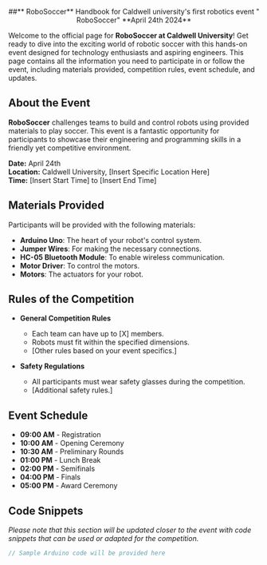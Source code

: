 <p align="center">
##** RoboSoccer**
Handbook for Caldwell university's first robotics event " RoboSoccer"
**April 24th 2024**




Welcome to the official page for **RoboSoccer at Caldwell University**! Get ready to dive into the exciting world of robotic soccer with this hands-on event designed for technology enthusiasts and aspiring engineers. This page contains all the information you need to participate in or follow the event, including materials provided, competition rules, event schedule, and updates.

## **About the Event**

**RoboSoccer** challenges teams to build and control robots using provided materials to play soccer. This event is a fantastic opportunity for participants to showcase their engineering and programming skills in a friendly yet competitive environment.

**Date:** April 24th  
**Location:** Caldwell University, [Insert Specific Location Here]  
**Time:** [Insert Start Time] to [Insert End Time]

## **Materials Provided**

Participants will be provided with the following materials:

- **Arduino Uno**: The heart of your robot's control system.
- **Jumper Wires**: For making the necessary connections.
- **HC-05 Bluetooth Module**: To enable wireless communication.
- **Motor Driver**: To control the motors.
- **Motors**: The actuators for your robot.

## **Rules of the Competition**

- **General Competition Rules**
  - Each team can have up to [X] members.
  - Robots must fit within the specified dimensions.
  - [Other rules based on your event specifics.]

- **Safety Regulations**
  - All participants must wear safety glasses during the competition.
  - [Additional safety rules.]

## **Event Schedule**

- **09:00 AM** - Registration
- **10:00 AM** - Opening Ceremony
- **10:30 AM** - Preliminary Rounds
- **01:00 PM** - Lunch Break
- **02:00 PM** - Semifinals
- **04:00 PM** - Finals
- **05:00 PM** - Award Ceremony

## **Code Snippets**

*Please note that this section will be updated closer to the event with code snippets that can be used or adapted for the competition.*

```cpp
// Sample Arduino code will be provided here
